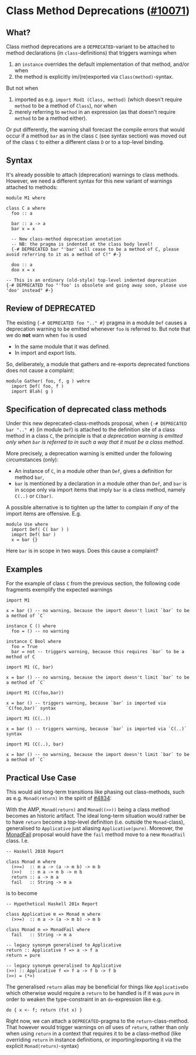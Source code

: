 # Class Method Deprecations ([\#10071](https://gitlab.haskell.org//ghc/ghc/issues/10071))

## What?


Class method deprecations are a `DEPRECATED`-variant to be attached to method declarations (in `class`-definitions) that triggers warnings when

1. an `instance` overrides the default implementation of that method, and/or when
1. the method is explicitly im/(re)exported via `Class(method)`-syntax.


But not when

1. imported as e.g. `import Mod1 (Class, method)` (which doesn't require `method` to be a method of `Class`), nor when
1. merely referring to `method` in an expression (as that doesn't require `method` to be a method either).


Or put differently, the warning shall forecast the compile errors that would occur if a method `bar` as in the class `C` (see syntax section) was moved out of the class `C` to either a different class `D` or to a top-level binding.

## Syntax



It's already possible to attach (deprecation) warnings to class methods. However, we need a different syntax for this new variant of warnings attached to methods:


```
module M1 where

class C a where
  foo :: a

  bar :: a -> a
  bar x = x
 
  -- New class-method deprecation annotation
  -- NB: the pragma is indented at the class body level!
  {-# DEPRECATED bar "'bar' will cease to be a method of C, please avoid referring to it as a method of C!" #-}

  doo :: a
  doo x = x

-- This is an ordinary (old-style) top-level indented deprecation
{-# DEPRECATED foo "'foo' is obsolete and going away soon, please use 'doo' instead" #-}
```

## Review of DEPRECATED


The existing `{-# DEPRECATED foo ".." #}` pragma in a module `Def` causes a deprecation warning to be emitted whenever `foo` is referred to.  But note that we do **not** warn when `foo` is used 

- In the same module that it was defined.
- In import and export lists.


So, deliberately, a module that gathers and re-exports deprecated functions does not cause a complaint:

```wiki
module Gather( foo, f, g ) wehre
  import Def( foo, f )
  import Blah( g )
```

## Specification of deprecated class methods


Under this new deprecated-class-methods proposal, when `{-# DEPRECATED bar ".." #}` (in module `Def`) is attached to the definition site of a class method in a class `C`, the principle is that *a deprecation warning is emitted only when `bar` is referred to in such a way that it must be a class method*.


More precisely, a deprecation warning is emitted under the following circumstances (only):

- An instance of `C`, in a module other than `Def`, gives a definition for method `bar`, 
- `bar` is mentioned by a declaration in a module other than `Def`, and `bar` is in scope only via import items that imply `bar` is a class method, namely `C(..)` or `C(bar)`.


A possible alternative is to tighten up the latter to complain if *any* of the import items are offensive.  E.g.

```wiki
module Use where
  import Def( C( bar ) )
  imoprt Def( bar )
  x = bar {}
```


Here `bar` is in scope in two ways.  Does this cause a complaint?

## Examples



For the example of class `C` from the previous section, the following code fragments exemplify the expected warnings


```
import M1

x = bar () -- no warning, because the import doesn't limit `bar` to be a method of `C`

instance C () where
  foo = () -- no warning

instance C Bool where
  foo = True
  bar = not -- triggers warning, because this requires `bar` to be a method of C
```

```
import M1 (C, bar)

x = bar () -- no warning, because the import doesn't limit `bar` to be a method of `C`
```

```
import M1 (C(foo,bar))

x = bar () -- triggers warning, because `bar` is imported via `C(foo,bar)` syntax
```

```
import M1 (C(..))

x = bar () -- triggers warning, because `bar` is imported via `C(..)` syntax
```

```
import M1 (C(..), bar)

x = bar () -- no warning, because the import doesn't limit `bar` to be a method of `C`
```

## Practical Use Case


This would aid long-term transitions like phasing out class-methods, such as e.g. `Monad(return)` in the spirit of [\#4834](https://gitlab.haskell.org//ghc/ghc/issues/4834):



With the AMP, `Monad(return)` and `Monad((>>))` being a class method becomes an historic artifact. The ideal long-term situation would rather be to have `return` become a top-level definition (i.e. outside the `Monad`-class), generalised to `Applicative` just aliasing `Applicative(pure)`. Moreover, the [MonadFail](design/monad-fail) proposal would have the `fail` method move to a new `MonadFail` class. I.e.


```
-- Haskell 2010 Report

class Monad m where
  (>>=)  :: m a -> (a -> m b) -> m b
  (>>)   :: m a -> m b -> m b
  return :: a -> m a
  fail   :: String -> m a
```


is to become


```
-- Hypothetical Haskell 201x Report

class Applicative m => Monad m where
  (>>=)  :: m a -> (a -> m b) -> m b

class Monad m => MonadFail where
  fail   :: String -> m a

-- legacy synonym generalised to Applicative
return :: Applicative f => a -> f a
return = pure

-- legacy synonym generalised to Applicative
(>>) :: Applicative f => f a -> f b -> f b
(>>) = (*>)
```


The generalised `return` alias may be beneficial for things like `ApplicativeDo` which otherwise would require a `return` to be handled is if it was `pure` in order to weaken the type-constraint in an `do`-expression like e.g.


```
do { x <- f; return (fst x) }
```


Right now, we can attach a `DEPRECATED`-pragma to the `return`-class-method. That however would trigger warnings on *all* uses of `return`, rather than only when using `return` in a context that requires it to be a class-method (like overriding `return` in instance definitions, or importing/exporting it via the explicit `Monad(return)`-syntax)
